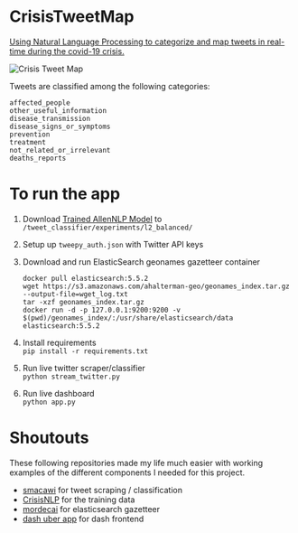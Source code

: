 # CrisisTweetMap
[Using Natural Language Processing to categorize and map tweets in real-time during the covid-19 crisis.](https://devpost.com/software/crisistweetmap-txahf2)  

![Crisis Tweet Map](https://raw.githubusercontent.com/amr-amr/CrisisTweetMap/master/doc/output.gif) 

Tweets are classified among the following categories:
```
affected_people
other_useful_information
disease_transmission
disease_signs_or_symptoms
prevention
treatment
not_related_or_irrelevant
deaths_reports
```

# To run the app
1. Download [Trained AllenNLP Model](https://drive.google.com/file/d/1NYeVSKCKWN3NV-1jw9o08IhSFVV9kUOR/view?usp=sharing)
to `/tweet_classifier/experiments/l2_balanced/`

2. Setup up  `tweepy_auth.json` with Twitter API keys

3. Download and run ElasticSearch geonames gazetteer container
    ```
    docker pull elasticsearch:5.5.2
    wget https://s3.amazonaws.com/ahalterman-geo/geonames_index.tar.gz --output-file=wget_log.txt
    tar -xzf geonames_index.tar.gz
    docker run -d -p 127.0.0.1:9200:9200 -v $(pwd)/geonames_index/:/usr/share/elasticsearch/data elasticsearch:5.5.2
    ```

4. Install requirements  
    `pip install -r requirements.txt`

5. Run live twitter scraper/classifier  
    `python stream_twitter.py`

6. Run live dashboard  
    `python app.py`
    
    
# Shoutouts
These following repositories made my life much easier with working examples of the different components I needed for this project.
- [smacawi](https://github.com/smacawi/tweet-classifier) for tweet scraping / classification
- [CrisisNLP](https://crisisnlp.qcri.org/) for the training data
- [mordecai](https://github.com/openeventdata/mordecai/tree/master/mordecai) for elasticsearch gazetteer
- [dash uber app](https://github.com/plotly/dash-sample-apps/tree/master/apps/dash-uber-rides-demo) for dash frontend
